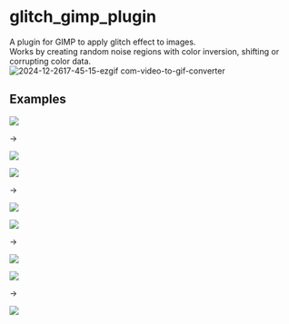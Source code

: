 # glitch_gimp_plugin

A plugin for GIMP to apply glitch effect to images.  
Works by creating random noise regions with color inversion, shifting or corrupting color data.  
![2024-12-2617-45-15-ezgif com-video-to-gif-converter](https://github.com/user-attachments/assets/c01da961-0ffd-40c6-a121-5921a09e611b)

## Examples  
![](examples/AstonMartin.jpg)

->

![](processed_examples/AstonMartin_glitch.jpg)

![](examples/CyberPunk.jpg)

->

![](processed_examples/CyberPunk_glitch.jpg)

![](examples/eveningNY.jpg)

->

![](processed_examples/eveningNY_glitch.jpg)

![](examples/japan_street.jpg)

->

![](processed_examples/japan_street_glitch.jpg)
